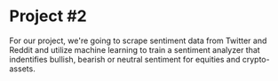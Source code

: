 # Project #2

For our project, we're going to scrape sentiment data from Twitter and Reddit and utilize machine learning to train a sentiment analyzer that indentifies bullish, bearish or neutral sentiment for equities and crypto-assets. 
